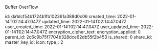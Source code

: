 Buffer OverFlow

id: da1dcf54b1724b1fb102391a388d0c06
created_time: 2022-01-14T02:14:47.047Z
updated_time: 2022-01-14T02:14:47.047Z
user_created_time: 2022-01-14T02:14:47.047Z
user_updated_time: 2022-01-14T02:14:47.047Z
encryption_cipher_text: 
encryption_applied: 0
parent_id: 2c6c9b75f7704b328dce62db55f2b453
is_shared: 0
share_id: 
master_key_id: 
icon: 
type_: 2